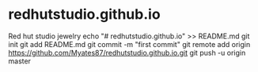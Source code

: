 # redhutstudio.github.io
Red hut studio jewelry
echo "# redhutstudio.github.io" >> README.md
git init
git add README.md
git commit -m "first commit"
git remote add origin https://github.com/Myates87/redhutstudio.github.io.git
git push -u origin master
